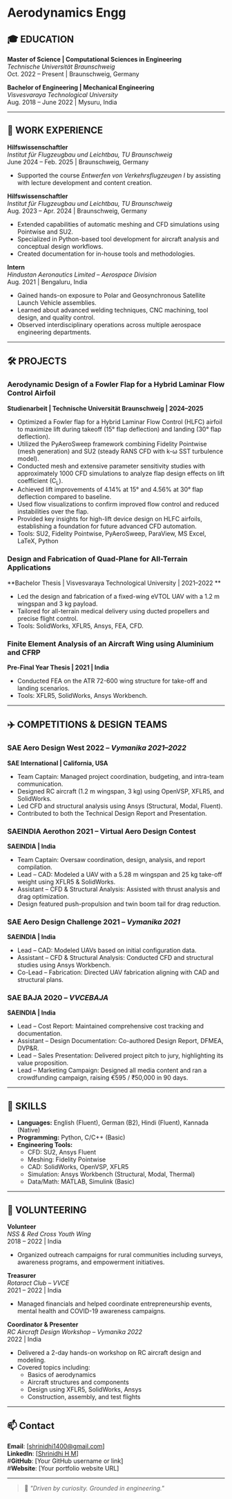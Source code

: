 # Aerodynamics Engg

## 🎓 EDUCATION

**Master of Science | Computational Sciences in Engineering**  
*Technische Universität Braunschweig*  
Oct. 2022 – Present | Braunschweig, Germany

**Bachelor of Engineering | Mechanical Engineering**  
*Visvesvaraya Technological University*  
Aug. 2018 – June 2022 | Mysuru, India

---

## 💼 WORK EXPERIENCE

**Hilfswissenschaftler**  
*Institut für Flugzeugbau und Leichtbau, TU Braunschweig*  
June 2024 – Feb. 2025 | Braunschweig, Germany  
- Supported the course *Entwerfen von Verkehrsflugzeugen I* by assisting with lecture development and content creation.

**Hilfswissenschaftler**  
*Institut für Flugzeugbau und Leichtbau, TU Braunschweig*  
Aug. 2023 – Apr. 2024 | Braunschweig, Germany  
- Extended capabilities of automatic meshing and CFD simulations using Pointwise and SU2.  
- Specialized in Python-based tool development for aircraft analysis and conceptual design workflows.  
- Created documentation for in-house tools and methodologies.

**Intern**  
*Hindustan Aeronautics Limited – Aerospace Division*  
Aug. 2021 | Bengaluru, India  
- Gained hands-on exposure to Polar and Geosynchronous Satellite Launch Vehicle assemblies.  
- Learned about advanced welding techniques, CNC machining, tool design, and quality control.  
- Observed interdisciplinary operations across multiple aerospace engineering departments.

---

## 🛠 PROJECTS

### Aerodynamic Design of a Fowler Flap for a Hybrid Laminar Flow Control Airfoil  
**Studienarbeit | Technische Universität Braunschweig | 2024–2025**

- Optimized a Fowler flap for a Hybrid Laminar Flow Control (HLFC) airfoil to maximize lift during takeoff (15° flap deflection) and landing (30° flap deflection).
- Utilized the PyAeroSweep framework combining Fidelity Pointwise (mesh generation) and SU2 (steady RANS CFD with k-ω SST turbulence model).
- Conducted mesh and extensive parameter sensitivity studies with approximately 1000 CFD simulations to analyze flap design effects on lift coefficient (C<sub>L</sub>).
- Achieved lift improvements of 4.14% at 15° and 4.56% at 30° flap deflection compared to baseline. 
- Used flow visualizations to confirm improved flow control and reduced instabilities over the flap.
- Provided key insights for high-lift device design on HLFC airfoils, establishing a foundation for future advanced CFD automation.
- Tools: SU2, Fidelity Pointwise, PyAeroSweep, ParaView, MS Excel, LaTeX, Python

### Design and Fabrication of Quad-Plane for All-Terrain Applications  
**Bachelor Thesis | Visvesvaraya Technological University | 2021–2022 **  
- Led the design and fabrication of a fixed-wing eVTOL UAV with a 1.2 m wingspan and 3 kg payload.  
- Tailored for all-terrain medical delivery using ducted propellers and precise flight control.  
- Tools: SolidWorks, XFLR5, Ansys, FEA, CFD.

### Finite Element Analysis of an Aircraft Wing using Aluminium and CFRP  
**Pre-Final Year Thesis | 2021 | India**  
- Conducted FEA on the ATR 72-600 wing structure for take-off and landing scenarios.  
- Tools: XFLR5, SolidWorks, Ansys Workbench.

---

## ✈️ COMPETITIONS & DESIGN TEAMS

### SAE Aero Design West 2022 – *Vymanika 2021–2022*  
**SAE International | California, USA**  
- Team Captain: Managed project coordination, budgeting, and intra-team communication.  
- Designed RC aircraft (1.2 m wingspan, 3 kg) using OpenVSP, XFLR5, and SolidWorks.  
- Led CFD and structural analysis using Ansys (Structural, Modal, Fluent).  
- Contributed to both the Technical Design Report and Presentation.

### SAEINDIA Aerothon 2021 – Virtual Aero Design Contest  
**SAEINDIA | India**  
- Team Captain: Oversaw coordination, design, analysis, and report compilation.  
- Lead – CAD: Modeled a UAV with a 5.28 m wingspan and 25 kg take-off weight using XFLR5 & SolidWorks.  
- Assistant – CFD & Structural Analysis: Assisted with thrust analysis and drag optimization.  
- Design featured push-propulsion and twin boom tail for drag reduction.

### SAE Aero Design Challenge 2021 – *Vymanika 2021*  
**SAEINDIA | India**  
- Lead – CAD: Modeled UAVs based on initial configuration data.  
- Assistant – CFD & Structural Analysis: Conducted CFD and structural studies using Ansys Workbench.  
- Co-Lead – Fabrication: Directed UAV fabrication aligning with CAD and structural plans.

### SAE BAJA 2020 – *VVCEBAJA*  
**SAEINDIA | India**  
- Lead – Cost Report: Maintained comprehensive cost tracking and documentation.  
- Assistant – Design Documentation: Co-authored Design Report, DFMEA, DVP&R.  
- Lead – Sales Presentation: Delivered project pitch to jury, highlighting its value proposition.  
- Lead – Marketing Campaign: Designed all media content and ran a crowdfunding campaign, raising €595 / ₹50,000 in 90 days.

---

## 🧠 SKILLS

- **Languages:** English (Fluent), German (B2), Hindi (Fluent), Kannada (Native)  
- **Programming:** Python, C/C++ (Basic)  
- **Engineering Tools:**  
  - CFD: SU2, Ansys Fluent  
  - Meshing: Fidelity Pointwise  
  - CAD: SolidWorks, OpenVSP, XFLR5  
  - Simulation: Ansys Workbench (Structural, Modal, Thermal)  
  - Data/Math: MATLAB, Simulink (Basic)  

---

## 🤝 VOLUNTEERING

**Volunteer**  
*NSS & Red Cross Youth Wing*  
2018 – 2022 | India  
- Organized outreach campaigns for rural communities including surveys, awareness programs, and empowerment initiatives.

**Treasurer**  
*Rotaract Club – VVCE*  
2021 – 2022 | India  
- Managed financials and helped coordinate entrepreneurship events, mental health and COVID-19 awareness campaigns.

**Coordinator & Presenter**  
*RC Aircraft Design Workshop – Vymanika 2022*  
2022 | India  
- Delivered a 2-day hands-on workshop on RC aircraft design and modeling.  
- Covered topics including:  
  - Basics of aerodynamics  
  - Aircraft structures and components  
  - Design using XFLR5, SolidWorks, Ansys  
  - Construction, assembly, and test flights

---

## 📫 Contact

**Email**: [shrinidhi1400@gmail.com]  
**LinkedIn**: [[Shrinidhi H M](https://www.linkedin.com/in/shrinidhihm/)]  
#**GitHub**: [Your GitHub username or link]  
#**Website**: [Your portfolio website URL]

---

> 🚀 _"Driven by curiosity. Grounded in engineering."_  
